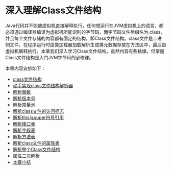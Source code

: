# 深入理解Class文件结构

Java代码并不能被虚拟机直接解释执行，任何想运行在JVM虚拟机上的语言，都必须通过编译器编译为虚拟机所能识别的字节码，而字节码文件后缀名为.class，并且每个文件存储的内容都有固定的结构，即Class文件结构。class文件是二进制文件，在程序运行时由类加载器加载解析生成类元数据存放在方法区中，最后由虚拟机解释执行。本章我们深入学习Class文件结构，虽然内容有些枯燥，但掌握Class文件结构是入门JVM字节码的必修课。

本章内容安排如下：

* [class文件结构](00.md)
* [动手实现class文件结构解析器](01.md)
* [解析魔数](02.md)
* [解析版本号](03.md)
* [解析常量池](04.md)
* [解析class文件的访问标志](05.md)
* [解析this与super符号引用](06.md)
* [解析接口表](07.md)
* [解析字段表](08.md)
* [解析方法表](09.md)
* [解析class文件的属性表](10.md)
* [解析整个Class文件结构](11.md)
* [属性二次解析](12.md)
* [本章小结](13.md)

